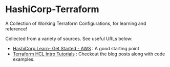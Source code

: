 # HashiCorp-Terraform
A Collection of Working Terraform Configurations, for learning and reference!

Collected from a variety of sources. See useful URLs below:

* [HashiCorp Learn- Get Started - AWS](https://learn.hashicorp.com/collections/terraform/aws-get-started) : A good starting point
* [Terraform HCL Intro Tutorials](https://github.com/boltops-tools/terraform-hcl-tutorials) : Checkout the blog posts along with code examples.
